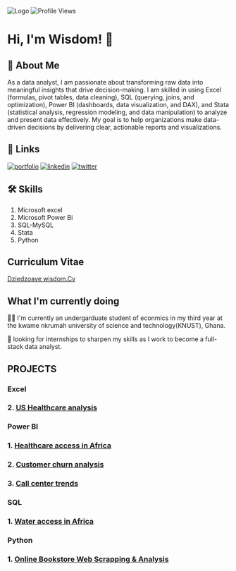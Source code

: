 
![Logo](https://github-readme-stats.vercel.app/api?username=DZIEDZOAVE-WISDOM&&show_icons=true&title_color=ffffff&icon_color=bb2acf&text_color=daf7dc&bg_color=151515)
![Profile Views](https://komarev.com/ghpvc/?username=DZIEDZOAVE-WISDOM&color=brightgreen)

# Hi, I'm Wisdom! 👋


## 🚀 About Me
As a data analyst, I am passionate about transforming raw data into meaningful insights that drive decision-making. I am skilled in using Excel (formulas, pivot tables, data cleaning), SQL (querying, joins, and optimization), Power BI (dashboards, data visualization, and DAX), and Stata (statistical analysis, regression modeling, and data manipulation) to analyze and present data effectively. My goal is to help organizations make data-driven decisions by delivering clear, actionable reports and visualizations.


## 🔗 Links
[![portfolio](https://img.shields.io/badge/my_portfolio-000?style=for-the-badge&logo=ko-fi&logoColor=white)](https://github.com/DZIEDZOAVE-WISDOM)
[![linkedin](https://img.shields.io/badge/linkedin-0A66C2?style=for-the-badge&logo=linkedin&logoColor=white)](www.linkedin.com/in/wisdom-dziedzoave-407970230)
[![twitter](https://img.shields.io/badge/twitter-1DA1F2?style=for-the-badge&logo=twitter&logoColor=white)](https://x.com/dk_wisdom2/status/1888853141266870353)


## 🛠 Skills
1. Microsoft excel
2. Microsoft Power Bi
3. SQL-MySQL
4. Stata
5. Python

## Curriculum Vitae

[Dziedzoave wisdom.Cv](https://github.com/DZIEDZOAVE-WISDOM/Water-access-in-Africa/blob/main/wisdom's%20CV.pdf)


## What I'm currently doing
👩‍💻 I'm currently  an undergarduate student of econmics in my third year at the kwame nkrumah university of science and technology(KNUST), Ghana.

🧠 looking for internships to sharpen my skills as I work to become a full-stack data analyst.

## PROJECTS

### Excel
 ###  2. [US Healthcare analysis](https://github.com/DZIEDZOAVE-WISDOM/Healthcare-analysis/blob/main/Healthcare%20analysis%20documentation.md)

### Power BI
 ###  1. [Healthcare access in Africa](https://github.com/DZIEDZOAVE-WISDOM/Healthcare-access-in-Africa/blob/main/Project%20documentation_health.md)
 ###  2. [Customer churn analysis](https://github.com/DZIEDZOAVE-WISDOM/Customer-churn-analysis/blob/main/Customer%20churn%20project%20documentation.md)
 ###  3. [Call center trends](https://github.com/DZIEDZOAVE-WISDOM/Call-center-trends/blob/main/Project%20documentaion.md)

### SQL
 ###  1. [Water access in Africa](https://github.com/DZIEDZOAVE-WISDOM/Water-access-in-Africa/blob/main/water%20access%20and%20saniation%20in%20Africa.sql)

### Python
 ###  1. [Online Bookstore Web Scrapping & Analysis](Online_Bookstore_Web_Scrapping.ipynb)
 







